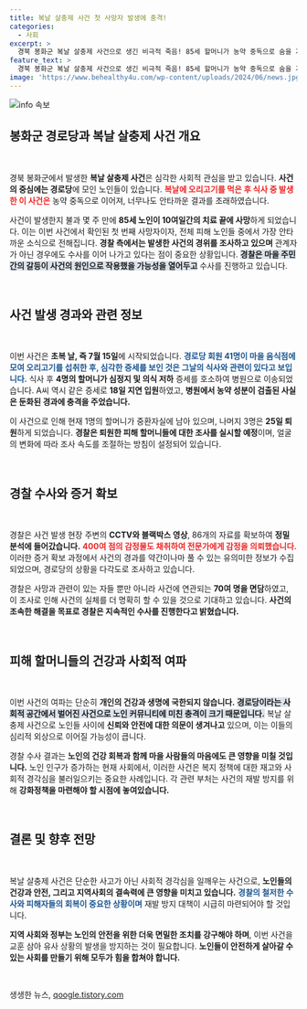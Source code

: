 ```yaml
---
title: 복날 살충제 사건 첫 사망자 발생에 충격!
categories:
  - 사회
excerpt: >
  경북 봉화군 복날 살충제 사건으로 생긴 비극적 죽음! 85세 할머니가 농약 중독으로 숨을 거두며, 사건의 불길한 진실이 드러나고 있습니다. 경찰은 본격 수사에 나섰고, 사건의 배경을 밝혀낼 단서를 찾고 있습니다.
feature_text: >
  경북 봉화군 복날 살충제 사건으로 생긴 비극적 죽음! 85세 할머니가 농약 중독으로 숨을 거두며, 사건의 불길한 진실이 드러나고 있습니다. 경찰은 본격 수사에 나섰고, 사건의 배경을 밝혀낼 단서를 찾고 있습니다.
image: 'https://www.behealthy4u.com/wp-content/uploads/2024/06/news.jpg'
---
```


<p><img src="https://www.behealthy4u.com/wp-content/uploads/2024/06/news.jpg" alt="info 속보" /></p>

<h2 data-ke-size="size26">봉화군 경로당과 복날 살충제 사건 개요</h2>

<p data-ke-size="size16">&nbsp;</p>

<p>경북 봉화군에서 발생한 <strong>복날 살충제 사건</strong>은 심각한 사회적 관심을 받고 있습니다. <strong>사건의 중심에는 경로당</strong>에 모인 노인들이 있습니다. <b><span style="color: #ee2323;">복날에 오리고기를 먹은 후 식사 중 발생한 이 사건은</span></b> 농약 중독으로 이어져, 너무나도 안타까운 결과를 초래하였습니다. </p>

<p>사건이 발생한지 불과 몇 주 만에 <strong>85세 노인이 10여일간의 치료 끝에 사망</strong>하게 되었습니다. 이는 이번 사건에서 확인된 첫 번째 사망자이자, 전체 피해 노인들 중에서 가장 안타까운 소식으로 전해집니다. <strong>경찰 측에서는 발생한 사건의 경위를 조사하고 있으며</strong> 관계자가 아닌 경우에도 수사를 이어 나가고 있다는 점이 중요한 상황입니다. <b><span style="background-color: #21538527;">경찰은 마을 주민 간의 갈등이 사건의 원인으로 작용했을 가능성을 열어두고</span></b> 수사를 진행하고 있습니다.</p>

<p data-ke-size="size16">&nbsp;</p>

<h2 data-ke-size="size26">사건 발생 경과와 관련 정보</h2>

<p data-ke-size="size16">&nbsp;</p>

<p>이번 사건은 <strong>초복 날, 즉 7월 15일</strong>에 시작되었습니다. <b><span style="color: #1a5490;">경로당 회원 41명이 마을 음식점에 모여 오리고기를 섭취한 후, 심각한 증세를 보인 것은 그날의 식사와 관련이 있다고 보입니다.</span></b> 식사 후 <strong>4명의 할머니가 심정지 및 의식 저하</strong> 증세를 호소하여 병원으로 이송되었습니다. A씨 역시 같은 증세로 <strong>18일 지연 입원</strong>하였고, <strong>병원에서 농약 성분이 검출된 사실은 둔화된 경과에 충격을 주었습니다.</strong></p>

<p>이 사건으로 인해 현재 1명의 할머니가 중환자실에 남아 있으며, 나머지 3명은 <strong>25일 퇴원</strong>하게 되었습니다. <strong>경찰은 퇴원한 피해 할머니들에 대한 조사를 실시할 예정</strong>이며, 얼굴의 변화에 따라 조사 속도를 조절하는 방침이 설정되어 있습니다.</p>

<p data-ke-size="size16">&nbsp;</p>

<h2 data-ke-size="size26">경찰 수사와 증거 확보</h2>

<p data-ke-size="size16">&nbsp;</p>

<p>경찰은 사건 발생 현장 주변의 <strong>CCTV와 블랙박스 영상</strong>, 86개의 자료를 확보하여 <strong>정밀 분석에 들어갔습니다.</strong> <b><span style="color: #ee2323;">400여 점의 감정물도 채취하여 전문가에게 감정을 의뢰했습니다.</span></b> 이러한 증거 확보 과정에서 사건의 경과를 약간이나마 풀 수 있는 유의미한 정보가 수집되었으며, 경로당의 상황을 다각도로 조사하고 있습니다. </p>

<p>경찰은 사망과 관련이 있는 자들 뿐만 아니라 사건에 연관되는 <strong>70여 명을 면담</strong>하였고, 이 조사로 인해 사건의 실체를 더 명확히 할 수 있을 것으로 기대하고 있습니다. <strong>사건의 조속한 해결을 목표로 경찰은 지속적인 수사를 진행한다고 밝혔습니다.</strong> </p>

<p data-ke-size="size16">&nbsp;</p>

<h2 data-ke-size="size26">피해 할머니들의 건강과 사회적 여파</h2>

<p data-ke-size="size16">&nbsp;</p>

<p>이번 사건의 여파는 단순히 <strong>개인의 건강과 생명에 국한되지 않습니다.</strong> <b><span style="background-color: #21538527;">경로당이라는 사회적 공간에서 벌어진 사건으로 노인 커뮤니티에 미친 충격이 크기 때문입니다.</span></b> 복날 살충제 사건으로 노인들 사이에 <strong>신뢰와 안전에 대한 의문이 생겨나고</strong> 있으며, 이는 이들의 심리적 외상으로 이어질 가능성이 큽니다.</p>

<p>경찰 수사 결과는 <strong>노인의 건강 회복과 함께 마을 사람들의 마음에도 큰 영향을 미칠 것입니다.</strong> 노인 인구가 증가하는 현재 사회에서, 이러한 사건은 복지 정책에 대한 재고와 사회적 경각심을 불러일으키는 중요한 사례입니다. 각 관련 부처는 사건의 재발 방지를 위해 <strong>강화정책을 마련해야 할 시점에 놓여있습니다.</strong></p>

<p data-ke-size="size16">&nbsp;</p>

<h2 data-ke-size="size26">결론 및 향후 전망</h2>

<p data-ke-size="size16">&nbsp;</p>

<p>복날 살충제 사건은 단순한 사고가 아닌 사회적 경각심을 일깨우는 사건으로, <strong>노인들의 건강과 안전, 그리고 지역사회의 결속력에 큰 영향을 미치고 있습니다.</strong> <b><span style="color: #1a5490;">경찰의 철저한 수사와 피해자들의 회복이 중요한 상황이며</span></b> 재발 방지 대책이 시급히 마련되어야 할 것입니다.</p>

<p><strong>지역 사회와 정부는 노인의 안전을 위한 더욱 면밀한 조치를 강구해야 하며</strong>, 이번 사건을 교훈 삼아 유사 상황의 발생을 방지하는 것이 필요합니다. <strong>노인들이 안전하게 살아갈 수 있는 사회를 만들기 위해 모두가 힘을 합쳐야 합니다.</strong></p>

<p data-ke-size="size16">&nbsp;</p>
생생한 뉴스, <a href="https://qoogle.tistory.com" rel="dofollow">qoogle.tistory.com</a>


